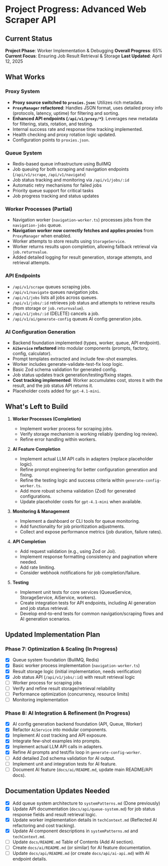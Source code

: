 # Project Progress: Advanced Web Scraper API

## Current Status

**Project Phase**: Worker Implementation & Debugging
**Overall Progress**: 65%
**Current Focus**: Ensuring Job Result Retrieval & Storage
**Last Updated**: April 12, 2025

## What Works

### Proxy System
- **Proxy source switched to `proxies.json`**: Utilizes rich metadata.
- **`ProxyManager` refactored**: Handles JSON format, uses detailed proxy info (protocols, latency, uptime) for filtering and sorting.
- **Enhanced API endpoints (`/api/v1/proxy/*`)**: Leverages new metadata for filtering, stats, rotation, and testing.
- Internal success rate and response time tracking implemented.
- Health checking and proxy rotation logic updated.
- Configuration points to `proxies.json`.

### Queue System
- Redis-based queue infrastructure using BullMQ
- Job queuing for both scraping and navigation endpoints (`/api/v1/scrape`, `/api/v1/navigate`)
- Job status tracking and monitoring via `/api/v1/jobs/:id`
- Automatic retry mechanisms for failed jobs
- Priority queue support for critical tasks
- Job progress tracking and status updates

### Worker Processes (Partial)
- Navigation worker (`navigation-worker.ts`) processes jobs from the `navigation-jobs` queue.
- **Navigation worker now correctly fetches and applies proxies** from `ProxyManager` when enabled.
- Worker attempts to store results using `StorageService`.
- Worker returns results upon completion, allowing fallback retrieval via `job.returnvalue`.
- Added detailed logging for result generation, storage attempts, and retrieval attempts.

### API Endpoints
- `/api/v1/scrape` queues scraping jobs.
- `/api/v1/navigate` queues navigation jobs.
- `/api/v1/jobs` lists all jobs across queues.
- `/api/v1/jobs/:id` retrieves job status and attempts to retrieve results (from storage or `job.returnvalue`).
- `/api/v1/jobs/:id` (DELETE) cancels a job.
- `/api/v1/ai/generate-config` queues AI config generation jobs.

### AI Configuration Generation
- Backend foundation implemented (types, worker, queue, API endpoint).
- **`AiService` refactored** into modular components (prompts, factory, config, calculator).
- Prompt templates extracted and include few-shot examples.
- Worker includes generate-validate-test-fix loop logic.
- Basic Zod schema validation for generated config.
- Job status updates track generation/testing/fixing stages.
- **Cost tracking implemented**: Worker accumulates cost, stores it with the result, and the job status API returns it.
- Placeholder costs added for `gpt-4.1-mini`.

## What's Left to Build

1. **Worker Processes (Completion)**
   - Implement worker process for scraping jobs.
   - Verify storage mechanism is working reliably (pending log review).
   - Refine error handling within workers.

2. **AI Feature Completion**
   - Implement actual LLM API calls in adapters (replace placeholder logic).
   - Refine prompt engineering for better configuration generation and fixing.
   - Refine the testing logic and success criteria within `generate-config-worker.ts`.
   - Add more robust schema validation (Zod) for generated configurations.
   - Update placeholder costs for `gpt-4.1-mini` when available.

3. **Monitoring & Management**
   - Implement a dashboard or CLI tools for queue monitoring.
   - Add functionality for job prioritization adjustments.
   - Collect and expose performance metrics (job duration, failure rates).

3. **API Completion**
   - Add request validation (e.g., using Zod or Joi).
   - Implement response formatting consistency and pagination where needed.
   - Add rate limiting.
   - Consider webhook notifications for job completion/failure.

4. **Testing**
   - Implement unit tests for core services (QueueService, StorageService, AiService, workers).
   - Create integration tests for API endpoints, including AI generation and job status retrieval.
   - Develop end-to-end tests for common navigation/scraping flows and AI generation scenarios.

## Updated Implementation Plan

### Phase 7: Optimization & Scaling (In Progress)
- [x] Queue system foundation (BullMQ, Redis)
- [x] Basic worker process implementation (`navigation-worker.ts`)
- [x] Result storage logic (initial implementation, needs verification)
- [x] Job status API (`/api/v1/jobs/:id`) with result retrieval logic
- [ ] Worker process for scraping jobs
- [ ] Verify and refine result storage/retrieval reliability
- [ ] Performance optimization (concurrency, resource limits)
- [ ] Monitoring implementation

### Phase 8: AI Integration & Refinement (In Progress)
- [x] AI config generation backend foundation (API, Queue, Worker)
- [x] Refactor `AiService` into modular components.
- [x] Implement AI cost tracking and API exposure.
- [x] Integrate few-shot examples into prompts.
- [x] Implement actual LLM API calls in adapters.
- [x] Refine AI prompts and test/fix loop in `generate-config-worker`.
- [ ] Add detailed Zod schema validation for AI output.
- [ ] Implement unit and integration tests for AI feature.
- [ ] Document AI feature (`docs/ai/README.md`, update main README/API docs).

## Documentation Updates Needed
- [x] Add queue system architecture to `systemPatterns.md` (Done previously)
- [x] Update API documentation (`docs/api/queue-system.md`) for job status response fields and result retrieval logic.
- [x] Update worker implementation details in `techContext.md` (Reflected AI refactoring and cost tracking).
- [x] Update AI component descriptions in `systemPatterns.md` and `techContext.md`.
- [ ] Update `docs/README.md` Table of Contents (Add AI section).
- [ ] Create `docs/ai/README.md` (or similar) for AI feature documentation.
- [ ] Update `docs/api/README.md` (or create `docs/api/ai-api.md`) with AI endpoint details.
